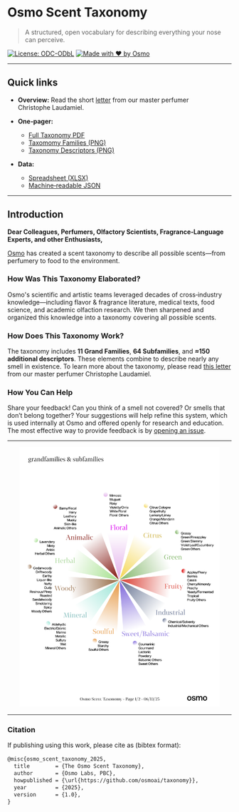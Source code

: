 # Osmo Scent Taxonomy

> A structured, open vocabulary for describing everything your nose can perceive.

[![License: ODC-ODbL](https://img.shields.io/badge/license-ODbL-red.svg)](https://github.com/osmoai/taxonomy/blob/main/LICENSE.md)
[![Made with ❤️ by Osmo](https://img.shields.io/badge/made%20by-Osmo-blue)](https://www.osmo.ai)

---

## Quick links

* **Overview:** Read the short [letter](https://www.generationbyosmo.com/blog/osmo-scent-taxonomy) from our master perfumer Christophe Laudamiel.
* **One‑pager:**

  * [Full Taxonomy PDF](https://raw.githubusercontent.com/osmoai/taxonomy/refs/heads/main/data/taxonomy.pdf)
  * [Taxomomy Families (PNG)](https://raw.githubusercontent.com/osmoai/taxonomy/refs/heads/main/data/families.png)
  * [Taxonomy Descriptors (PNG)](https://raw.githubusercontent.com/osmoai/taxonomy/refs/heads/main/data/descriptors.png)
* **Data:**

  * [Spreadsheet (XLSX)](https://raw.githubusercontent.com/osmoai/taxonomy/refs/heads/main/data/taxonomy.xlsx)
  * [Machine‑readable JSON](https://raw.githubusercontent.com/osmoai/taxonomy/refs/heads/main/data/taxonomy.json)

---

## Introduction

**Dear Colleagues, Perfumers, Olfactory Scientists, Fragrance‑Language Experts, and other Enthusiasts,**

[Osmo](https://www.osmo.ai/) has created a scent taxonomy to describe all possible scents—from perfumery to food to the environment.

### How Was This Taxonomy Elaborated?

Osmo's scientific and artistic teams leveraged decades of cross‑industry knowledge—including flavor & fragrance literature, medical texts, food science, and academic olfaction research. We then sharpened and organized this knowledge into a taxonomy covering all possible scents.

### How Does This Taxonomy Work?

The taxonomy includes **11 Grand Families**, **64 Subfamilies**, and **≈150 additional descriptors**. These elements combine to describe nearly any smell in existence. To learn more about the taxonomy, please read [this letter](https://www.generationbyosmo.com/blog/osmo-scent-taxonomy) from our master perfumer Christophe Laudamiel.

### How You Can Help

Share your feedback! Can you think of a smell not covered? Or smells that don’t belong together? Your suggestions will help refine this system, which is used internally at Osmo and offered openly for research and education.  The most effective way to provide feedback is by [opening an issue](https://github.com/osmoai/taxonomy/issues/new). 

---

<p align="center">
  <img src="https://raw.githubusercontent.com/osmoai/taxonomy/refs/heads/main/data/families.png" alt="Osmo Scent Taxonomy Families" width="450">
</p>

___

### Citation

If publishing using this work, please cite as (bibtex format):
```
@misc{osmo_scent_taxonomy_2025,
  title        = {The Osmo Scent Taxonomy},
  author       = {Osmo Labs, PBC},
  howpublished = {\url{https://github.com/osmoai/taxonomy}},
  year         = {2025},
  version      = {1.0},
}
```
